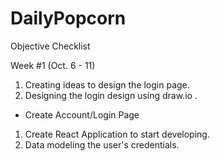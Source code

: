 # DailyPopcorn
Objective Checklist

Week #1 (Oct. 6 - 11)
1) Creating ideas to design the login page.
2) Designing the login design using draw.io . 
- Create Account/Login Page 
1) Create React Application to start developing.
2) Data modeling the user's credentials. 
